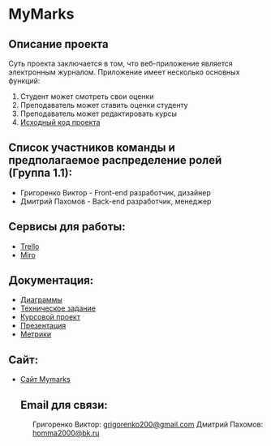 # MyMarks
<p align="center"></p>

<p align="center">

<h2>Описание проекта</h2>
Суть проекта заключается в том, что веб-приложение является электронным журналом. Приложение имеет несколько основных функций:
<ol>
<li>Студент может смотреть свои оценки</li>
<li>Преподаватель может ставить оценки студенту</li>
<li>Преподаватель может редактировать курсы</li>
<li><a href="https://github.com/VictorGrig32/MyMarks/tree/main/Project">Исходный код проекта</a></li>
</ol>
<h2>Список участников команды и предполагаемое распределение ролей (Группа 1.1):</h2>
<ul>
<li>Григоренко Виктор - Front-end разработчик, дизайнер </li>
<li>Дмитрий Пахомов - Back-end разработчик, менеджер</li>
</ul>
<h2>Сервисы для работы:</h2>
<ul>
<li><a href="https://trello.com/b/4dR63xVL/оценочник">Trello</a></li>
<li><a href="https://miro.com/app/board/o9J_lORfzBQ=/">Miro</a></li>
</ul>
<h2>Документация:</h2>
<ul>
<li><a href="https://github.com/VictorGrig32/MyMarks/tree/main/documents/Диаграммы">Диаграммы</a></li> 
<li><a href="https://github.com/VictorGrig32/Evaluator/blob/843e6c3e0c2af266ecc065ed5c93d11a7b10d4b1/documents/Tekhnicheskoe_zadanie_5_komanda.pdf">Техническое задание</a></li>
<li><a href="https://github.com/VictorGrig32/Evaluator/blob/9c3c072432e795b3a96fabb335c9573324f9219d/documents/Kursovaya_mymarks.pdf">Курсовой проект</a></li>
<li><a href="https://github.com/VictorGrig32/Evaluator/blob/843e6c3e0c2af266ecc065ed5c93d11a7b10d4b1/documents/Prezentation_mymarks.pdf">Презентация</a></li>
<li><a href="https://metrika.yandex.ru/dashboard?id=82166278">Метрики</a></li>
</ul>
<h2>Сайт:</h2>
<ul>
<li><a href="http://a0525177.xsph.ru/site/index">Сайт Mymarks</a></li>
<h2>Email для связи:</h2>
<ol>
Григоренко Виктор: <a href="grigorenko200@gmail.com">grigorenko200@gmail.com</a>
Дмитрий Пахомов: <a href="homma2000@bk.ru">homma2000@bk.ru</a>
